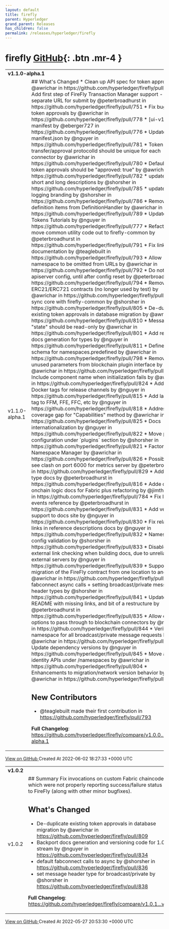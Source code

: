 ```yaml
---
layout: default
title: firefly
parent: Hyperledger
grand_parent: Releases
has_children: false
permalink: /releases/hyperledger/firefly
---
```


# firefly <span class="fs-3 right-align">[GitHub](https://github.com/hyperledger/firefly){: .btn .mr-4 }</span>


<div>
    <table>
        <tr>
            <td colspan="2">
                <b>
                    v1.1.0-alpha.1
                </b>
            </td>
        </tr>
        <tr>
            <td>
                <span class="chip">
                    v1.1.0-alpha.1
                </span>
            </td>
            <td>
                ## What's Changed
* Clean up API spec for token approvals by @awrichar in https://github.com/hyperledger/firefly/pull/775
* Add first step of FireFly Transaction Manager support - separate URL for submit by @peterbroadhurst in https://github.com/hyperledger/firefly/pull/751
* Fix bugs with token approvals by @awrichar in https://github.com/hyperledger/firefly/pull/778
* [ui-v1.0.1] manifest by @eberger727 in https://github.com/hyperledger/firefly/pull/776
* Update manifest.json by @nguyer in https://github.com/hyperledger/firefly/pull/781
* Token transfer/approval protocolId should be unique for each connector by @awrichar in https://github.com/hyperledger/firefly/pull/780
* Default for token approvals should be "approved: true" by @awrichar in https://github.com/hyperledger/firefly/pull/782
* update cobra short and long descriptions by @shorsher in https://github.com/hyperledger/firefly/pull/785
* update init logging branding by @shorsher in https://github.com/hyperledger/firefly/pull/786
* Remove non-definition items from DefinitionHandler by @awrichar in https://github.com/hyperledger/firefly/pull/789
* Update Tokens Tutorials by @nguyer in https://github.com/hyperledger/firefly/pull/777
* Refactor to move common utility code out to firefly-common by @peterbroadhurst in https://github.com/hyperledger/firefly/pull/791
* Fix links in documentation by @teaglebuilt in https://github.com/hyperledger/firefly/pull/793
* Allow namespace to be omitted from URLs by @awrichar in https://github.com/hyperledger/firefly/pull/792
* Do not init apiserver config, until after config reset by @peterbroadhurst in https://github.com/hyperledger/firefly/pull/794
* Remove old ERC21/ERC721 contracts (no longer used by test) by @awrichar in https://github.com/hyperledger/firefly/pull/797
* sync core with firefly-common by @shorsher in https://github.com/hyperledger/firefly/pull/805
* De-duplicate existing token approvals in database migration by @awrichar in https://github.com/hyperledger/firefly/pull/810
* Message "state" should be read-only by @awrichar in https://github.com/hyperledger/firefly/pull/801
* Add reference docs generation for types by @nguyer in https://github.com/hyperledger/firefly/pull/811
* Define config schema for namespaces.predefined by @awrichar in https://github.com/hyperledger/firefly/pull/798
* Remove unused parameters from blockchain plugin interface by @awrichar in https://github.com/hyperledger/firefly/pull/819
* Include component name when initialization fails by @awrichar in https://github.com/hyperledger/firefly/pull/824
* Add new Docker tags for release channels by @nguyer in https://github.com/hyperledger/firefly/pull/815
* Add language tag to FFM, FFE, FFC, etc by @nguyer in https://github.com/hyperledger/firefly/pull/818
* Address coverage gap for "Capabilities" method by @awrichar in https://github.com/hyperledger/firefly/pull/825
* Docs internationalization by @nguyer in https://github.com/hyperledger/firefly/pull/822
* Move plugin configuration under `plugins` section by @shorsher in https://github.com/hyperledger/firefly/pull/821
* Factor out Namespace Manager by @awrichar in https://github.com/hyperledger/firefly/pull/826
* Possible to see clash on port 6000 for metrics server by @peterbroadhurst in https://github.com/hyperledger/firefly/pull/829
* Additional type docs by @peterbroadhurst in https://github.com/hyperledger/firefly/pull/816
* Adde custom onchain logic docs for Fabric plus refactoring by @jimthematrix in https://github.com/hyperledger/firefly/pull/784
* Fix link to events reference by @peterbroadhurst in https://github.com/hyperledger/firefly/pull/831
* Add version support to docs site by @nguyer in https://github.com/hyperledger/firefly/pull/830
* Fix relative links in reference descriptions docs by @nguyer in https://github.com/hyperledger/firefly/pull/832
* Namespace config validation by @shorsher in https://github.com/hyperledger/firefly/pull/833
* Disable external link checking when building docs, due to unreliable external servers by @nguyer in https://github.com/hyperledger/firefly/pull/839
* Support migration of the FireFly contract from one location to another by @awrichar in https://github.com/hyperledger/firefly/pull/820
* fabconnect async calls + setting broadcast/private message header types by @shorsher in https://github.com/hyperledger/firefly/pull/841
* Update README with missing links, and bit of a restructure by @peterbroadhurst in https://github.com/hyperledger/firefly/pull/835
* Allow extra options to pass through to blockchain connectors by @nguyer in https://github.com/hyperledger/firefly/pull/844
* Verify namespace for all broadcast/private message requests by @awrichar in https://github.com/hyperledger/firefly/pull/843
* Update dependency versions by @nguyer in https://github.com/hyperledger/firefly/pull/845
* Move all identity APIs under /namespaces by @awrichar in https://github.com/hyperledger/firefly/pull/804
* Enhancements to migration/network version behavior by @awrichar in https://github.com/hyperledger/firefly/pull/849

## New Contributors
* @teaglebuilt made their first contribution in https://github.com/hyperledger/firefly/pull/793

**Full Changelog**: https://github.com/hyperledger/firefly/compare/v1.0.0...v1.1.0-alpha.1
            </td>
        </tr>
    </table>
    <a href="https://github.com/hyperledger/firefly/releases/tag/v1.1.0-alpha.1" class=".btn">
        View on GitHub
    </a>
    <span class="right-align">
        Created At 2022-06-02 18:27:33 +0000 UTC
    </span>
</div>

<div>
    <table>
        <tr>
            <td colspan="2">
                <b>
                    v1.0.2
                </b>
            </td>
        </tr>
        <tr>
            <td>
                <span class="chip">
                    v1.0.2
                </span>
            </td>
            <td>
                ## Summary
Fix invocations on custom Fabric chaincode, which were not properly reporting success/failure status back to FireFly (along with other minor bugfixes).

## What's Changed
* De-duplicate existing token approvals in database migration by @awrichar in https://github.com/hyperledger/firefly/pull/809
* Backport docs generation and versioning code for 1.0 stream by @nguyer in https://github.com/hyperledger/firefly/pull/834
* default fabconnect calls to async by @shorsher in https://github.com/hyperledger/firefly/pull/836
* set message header type for broadcast/private by @shorsher in https://github.com/hyperledger/firefly/pull/838


**Full Changelog**: https://github.com/hyperledger/firefly/compare/v1.0.1...v1.0.2
            </td>
        </tr>
    </table>
    <a href="https://github.com/hyperledger/firefly/releases/tag/v1.0.2" class=".btn">
        View on GitHub
    </a>
    <span class="right-align">
        Created At 2022-05-27 20:53:30 +0000 UTC
    </span>
</div>

